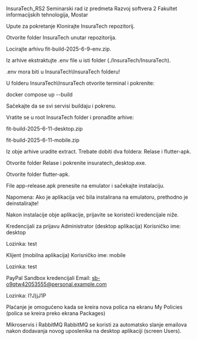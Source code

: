 InsuraTech_RS2
Seminarski rad iz predmeta Razvoj softvera 2
Fakultet informacijskih tehnologija, Mostar

Upute za pokretanje
Klonirajte InsuraTech repozitorij.

Otvorite folder InsuraTech unutar repozitorija.

Locirajte arhivu fit-build-2025-6-9-env.zip.

Iz arhive ekstraktujte .env file u isti folder (./InsuraTech/InsuraTech).

.env mora biti u InsuraTech\InsuraTech folderu!

U folderu InsuraTech\InsuraTech otvorite terminal i pokrenite:

docker compose up --build

Sačekajte da se svi servisi buildaju i pokrenu.

Vratite se u root InsuraTech folder i pronađite arhive:

fit-build-2025-6-11-desktop.zip

fit-build-2025-6-11-mobile.zip

Iz obje arhive uradite extract.
Trebate dobiti dva foldera: Relase i flutter-apk.

Otvorite folder Relase i pokrenite insuratech_desktop.exe.

Otvorite folder flutter-apk.

File app-release.apk prenesite na emulator i sačekajte instalaciju.

Napomena: Ako je aplikacija već bila instalirana na emulatoru, prethodno je deinstalirajte!

Nakon instalacije obje aplikacije, prijavite se koristeći kredencijale niže.

Kredencijali za prijavu
Administrator (desktop aplikacija)
Korisničko ime: desktop

Lozinka: test

Klijent (mobilna aplikacija)
Korisničko ime: mobile

Lozinka: test

PayPal Sandbox kredencijali
Email: sb-o9qtw42053555@personal.example.com

Lozinka: l?J)jJ1P

Plaćanje je omogućeno kada se kreira nova polica na ekranu My Policies
(polica se kreira preko ekrana Packages)

Mikroservis i RabbitMQ
RabbitMQ se koristi za automatsko slanje emailova nakon dodavanja novog uposlenika na desktop aplikaciji (screen Users).
